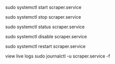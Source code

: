 sudo systemctl start scraper.service

sudo systemctl stop scraper.service

sudo systemctl status scraper.service

sudo systemctl disable scraper.service

sudo systemctl restart scraper.service

view live logs
sudo journalctl -u scraper.service -f
